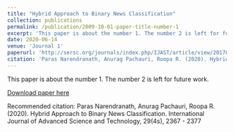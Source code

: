 ```yaml
---
title: "Hybrid Approach to Binary News Classification"
collection: publications
permalink: /publication/2009-10-01-paper-title-number-1
excerpt: 'This paper is about the number 1. The number 2 is left for future work.'
date: 2020-06-14
venue: 'Journal 1'
paperurl: 'http://sersc.org/journals/index.php/IJAST/article/view/20178'
citation: 'Paras Narendranath, Anurag Pachauri, Roopa R. (2020). Hybrid Approach to Binary News Classification. International Journal of Advanced Science and Technology, 29(4s), 2367 - 2377'
---
```

This paper is about the number 1. The number 2 is left for future work.

[Download paper here](http://sersc.org/journals/index.php/IJAST/article/view/20178/10263)

Recommended citation: Paras Narendranath, Anurag Pachauri, Roopa R. (2020). Hybrid Approach to Binary News Classification. International Journal of Advanced Science and Technology, 29(4s), 2367 - 2377